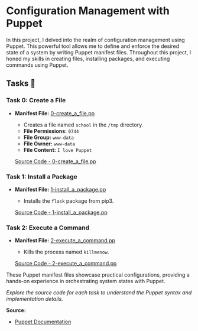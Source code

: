 # Configuration Management with Puppet

In this project, I delved into the realm of configuration management using Puppet. This powerful tool allows me to define and enforce the desired state of a system by writing Puppet manifest files. Throughout this project, I honed my skills in creating files, installing packages, and executing commands using Puppet.

## Tasks :page_with_curl:

### **Task 0: Create a File**
- **Manifest File:** [0-create_a_file.pp](./0-create_a_file.pp)
  - Creates a file named `school` in the `/tmp` directory.
  - **File Permissions:** `0744`
  - **File Group:** `www-data`
  - **File Owner:** `www-data`
  - **File Content:** `I love Puppet`

  [Source Code - 0-create_a_file.pp](./0-create_a_file.pp)

### **Task 1: Install a Package**
- **Manifest File:** [1-install_a_package.pp](./1-install_a_package.pp)
  - Installs the `flask` package from pip3.

  [Source Code - 1-install_a_package.pp](./1-install_a_package.pp)

### **Task 2: Execute a Command**
- **Manifest File:** [2-execute_a_command.pp](./2-execute_a_command.pp)
  - Kills the process named `killmenow`.

  [Source Code - 2-execute_a_command.pp](./2-execute_a_command.pp)

These Puppet manifest files showcase practical configurations, providing a hands-on experience in orchestrating system states with Puppet.

*Explore the source code for each task to understand the Puppet syntax and implementation details.*

**Source:**
- [Puppet Documentation](https://puppet.com/docs/puppet/latest/)
